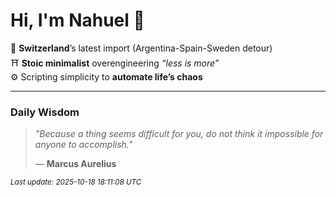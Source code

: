 # Hi, I'm Nahuel :tiger:

📍 **Switzerland**’s latest import (Argentina-Spain-Sweden detour)  
⛩️ **Stoic minimalist** overengineering *“less is more”*  
⚙️ Scripting simplicity to **automate life’s chaos**

---

### Daily Wisdom
> _"Because a thing seems difficult for you, do not think it impossible for anyone to accomplish."_  
>
> — **Marcus Aurelius**

<sub>*Last update: 2025-10-18 18:11:08 UTC*</sub>

